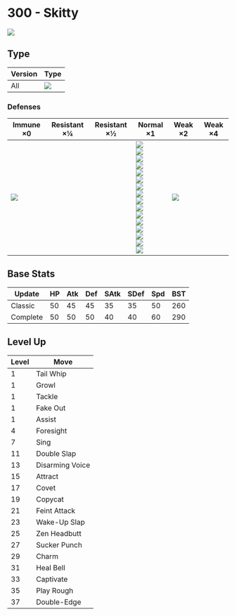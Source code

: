 # 300 - Skitty
![][300]

## Type

Version | Type
---     | ---
All     | ![][normal]

### Defenses

Immune ×0      | Resistant ×¼ | Resistant ×½ | Normal ×1                                                                                                                                                                                                                           | Weak ×2           | Weak ×4
---            | ---          | ---          | ---                                                                                                                                                                                                                                 | ---               | ---
![][ghost]<br> | &nbsp;       | &nbsp;       | ![][normal]<br>![][flying]<br>![][poison]<br>![][ground]<br>![][rock]<br>![][bug]<br>![][steel]<br>![][fire]<br>![][water]<br>![][grass]<br>![][electric]<br>![][psychic]<br>![][ice]<br>![][dragon]<br>![][dark]<br>![][fairy]<br> | ![][fighting]<br> | &nbsp;

## Base Stats

Update   | HP  | Atk | Def | SAtk | SDef | Spd | BST
---      | --- | --- | --- | ---  | ---  | --- | ---
Classic  | 50  | 45  | 45  | 35   | 35   | 50  | 260
Complete | 50  | 50  | 50  | 40   | 40   | 60  | 290

## Level Up

Level | Move
---   | ---
1     | Tail Whip
1     | Growl
1     | Tackle
1     | Fake Out
1     | Assist
4     | Foresight
7     | Sing
11    | Double Slap
13    | Disarming Voice
15    | Attract
17    | Covet
19    | Copycat
21    | Feint Attack
23    | Wake-Up Slap
25    | Zen Headbutt
27    | Sucker Punch
29    | Charm
31    | Heal Bell
33    | Captivate
35    | Play Rough
37    | Double-Edge

[300]: ../img/pokemon/300.png
[normal]: ../img/types/normal.png
[fire]: ../img/types/fire.png
[fighting]: ../img/types/fighting.png
[water]: ../img/types/water.png
[flying]: ../img/types/flying.png
[grass]: ../img/types/grass.png
[poison]: ../img/types/poison.png
[electric]: ../img/types/electric.png
[ground]: ../img/types/ground.png
[psychic]: ../img/types/psychic.png
[rock]: ../img/types/rock.png
[ice]: ../img/types/ice.png
[bug]: ../img/types/bug.png
[dragon]: ../img/types/dragon.png
[ghost]: ../img/types/ghost.png
[dark]: ../img/types/dark.png
[steel]: ../img/types/steel.png
[fairy]: ../img/types/fairy.png
